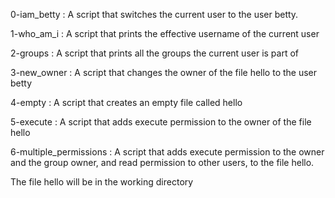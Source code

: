 0-iam_betty             : A script that switches the current user to the user betty.

1-who_am_i              : A script that prints the effective username of the current user

2-groups	        : A script that prints all the groups the current user is part of

3-new_owner		: A script that changes the owner of the file hello to the user betty

4-empty			: A script that creates an empty file called hello

5-execute		: A script that adds execute permission to the owner of the file hello

6-multiple_permissions  : A script that adds execute permission to the owner and the group owner, and read permission to other users, to the file hello.

The file hello will be in the working directory
